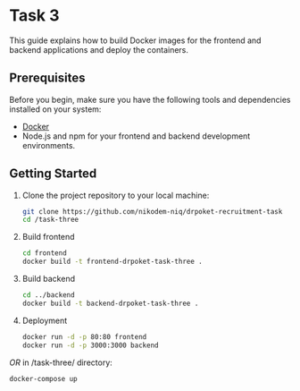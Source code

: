 # Task 3

This guide explains how to build Docker images for the frontend and backend applications and deploy the containers.

## Prerequisites

Before you begin, make sure you have the following tools and dependencies installed on your system:

- [Docker](https://docs.docker.com/get-docker/)
- Node.js and npm for your frontend and backend development environments.

## Getting Started

1. Clone the project repository to your local machine:

   ```bash
   git clone https://github.com/nikodem-niq/drpoket-recruitment-task
   cd /task-three


2. Build frontend
   ```bash
   cd frontend
   docker build -t frontend-drpoket-task-three .

3. Build backend
   ```bash
   cd ../backend
   docker build -t backend-drpoket-task-three .


4. Deployment 
   ```bash
   docker run -d -p 80:80 frontend
   docker run -d -p 3000:3000 backend

*OR*
in /task-three/ directory:

   ```bash
   docker-compose up
